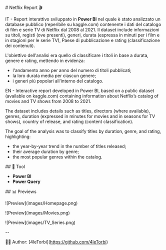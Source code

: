 \# Netflix Report  🎬



IT - Report interattivo sviluppato in **Power BI** nel quale è stato analizzato un database pubblico (reperibile su kaggle.com) contenente i dati del catalogo di film e serie TV di Netflix dal 2008 al 2021. Il dataset include informazioni su titoli, registi (ove presenti), generi, durata (espressa in minuti per i film e in stagioni per le serie TV), Paese di pubblicazione e rating (classificazione dei contenuti).

L'obiettivo dell'analisi era quello di classificare i titoli in base a durata, genere e rating, mettendo in evidenza:

* l'andamento anno per anno del numero di titoli pubblicati;
* la loro durata media per ciascun genere;
* i generi più popolari all'interno del catalogo.



EN - Interactive report developed in Power BI, based on a public dataset (available on kaggle.com) containing information about Netflix’s catalog of movies and TV shows from 2008 to 2021.

The dataset includes details such as titles, directors (where available), genres, duration (expressed in minutes for movies and in seasons for TV shows), country of release, and rating (content classification).

The goal of the analysis was to classify titles by duration, genre, and rating, highlighting:

* the year-by-year trend in the number of titles released;
* their average duration by genre;
* the most popular genres within the catalog.



\##  🔧 Tool

* **Power BI**
* **Power Query**



\## 📊 Previews

!\[Preview](images/Homepage.png)

!\[Preview](images/Movies.png)

!\[Preview](images/TV\_Series.png)



--



👨‍💻 Author: \[4leTorbi](https://github.com/4leTorbi)

